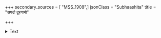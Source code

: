 +++
secondary_sources = [ "MSS_1908",]
jsonClass = "Subhaashita"
title = "अपदो दूरगामो"

+++

<details><summary>Text</summary>

अपदो दूरगामो च साक्षरो न च पण्डितः।  
अमुखः स्फुटवक्ता च यो जानाति स पण्डितः॥
</details>
